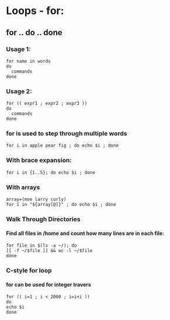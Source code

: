 # Loops - for:

## for .. do .. done

### Usage 1: 
```
for name in words
do
  commands
done
```

### Usage 2: 
```
for (( expr1 ; expr2 ; expr3 ))
do
  commands
done
```

### for is used to step through multiple words
```
for i in apple pear fig ; do echo $i ; done
```
### With brace expansion:
```
for i in {1..5}; do echo $i ; done
```
### With arrays
```
array=(moe larry curly)
for i in "${array[@]}" ; do echo $i ; done
```

### Walk Through Directories
#### Find all files in /home and count how many lines are in each file:
```
for file in $(ls -a ~/); do
[[ -f ~/$file ]] && wc -l ~/$file
done
```

### C-style for loop
#### for can be used for integer  travers
```
for (( i=1 ; i < 2000 ; i=i+i ))
do
echo $i
done
```

